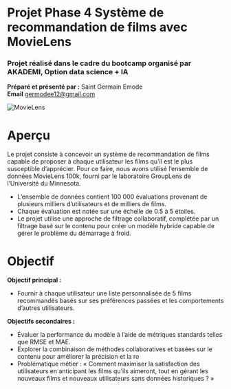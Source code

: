 # Projet Phase 4 Système de recommandation de films avec MovieLens
### Projet réalisé dans le cadre du bootcamp organisé par AKADEMI, Option data science + IA
**Préparé et présenté par :** Saint Germain Emode </br>
**Email** germodee12@gmail.com

![MovieLens](https://github.com/Germode/Projet-Phase-4-Systeme-de-recommandation-de-films-avec-MovieLens/blob/main/Images/Moovies.png)

# Aperçu
Le projet consiste à concevoir un système de recommandation de films capable de proposer à chaque utilisateur les films qu’il est le plus susceptible d’apprécier. Pour ce faire, nous avons utilisé l’ensemble de données MovieLens 100k, fourni par le laboratoire GroupLens de l’Université du Minnesota.
- L’ensemble de données contient 100 000 évaluations provenant de plusieurs milliers d’utilisateurs et de milliers de films.
- Chaque évaluation est notée sur une échelle de 0.5 à 5 étoiles.
- Le projet utilise une approche de filtrage collaboratif, complétée par un filtrage basé sur le contenu pour créer un modèle hybride capable de gérer le problème du démarrage à froid.

# Objectif
**Objectif principal :**
- Fournir à chaque utilisateur une liste personnalisée de 5 films recommandés basés sur ses préférences passées et les comportements d’autres utilisateurs.

**Objectifs secondaires :**
- Évaluer la performance du modèle à l’aide de métriques standards telles que RMSE et MAE.
- Explorer la combinaison de méthodes collaboratives et basées sur le contenu pour améliorer la précision et la ro
- Problématique métier : « Comment maximiser la satisfaction des utilisateurs en anticipant les films qu’ils aimeront, tout en gérant les nouveaux films et nouveaux utilisateurs sans données historiques ? »
